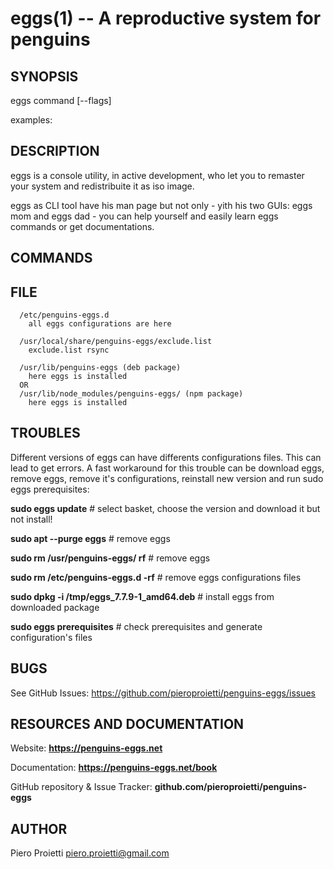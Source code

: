 eggs(1) -- A reproductive system for penguins
=============================================

<!-- toc -->

<!-- tocstop -->

## SYNOPSIS

eggs command [--flags]

examples:

<!-- usage -->

<!-- usagestop -->

## DESCRIPTION

eggs is a console utility, in active development, who let you to remaster your system and redistribuite it as iso image.

eggs as CLI tool have his man page but not only - yith his two GUIs: eggs mom and eggs dad - you can help yourself and easily learn eggs commands or get documentations.

## COMMANDS

<!-- commands -->

<!-- commandsstop -->

## FILE
      /etc/penguins-eggs.d
        all eggs configurations are here

      /usr/local/share/penguins-eggs/exclude.list
        exclude.list rsync

      /usr/lib/penguins-eggs (deb package)
        here eggs is installed
      OR
      /usr/lib/node_modules/penguins-eggs/ (npm package)
        here eggs is installed


## TROUBLES
Different versions of eggs can have differents configurations files. This can lead to get errors. A fast workaround for this trouble can be download eggs, remove eggs, remove it's configurations, reinstall new version and run sudo eggs prerequisites:

  **sudo eggs update** # select basket, choose the version and download it but not install!

  **sudo apt --purge eggs** # remove eggs

  **sudo rm /usr/penguins-eggs/ rf** # remove eggs 

  **sudo rm /etc/penguins-eggs.d -rf** # remove eggs configurations files

  **sudo dpkg -i /tmp/eggs_7.7.9-1_amd64.deb** # install eggs from downloaded package

  **sudo eggs prerequisites** # check prerequisites and generate configuration's files

## BUGS

See GitHub Issues: <https://github.com/pieroproietti/penguins-eggs/issues>

## RESOURCES AND DOCUMENTATION
Website: **https://penguins-eggs.net**

Documentation: **https://penguins-eggs.net/book**

GitHub repository & Issue Tracker: **github.com/pieroproietti/penguins-eggs**

## AUTHOR

Piero Proietti <piero.proietti@gmail.com>
